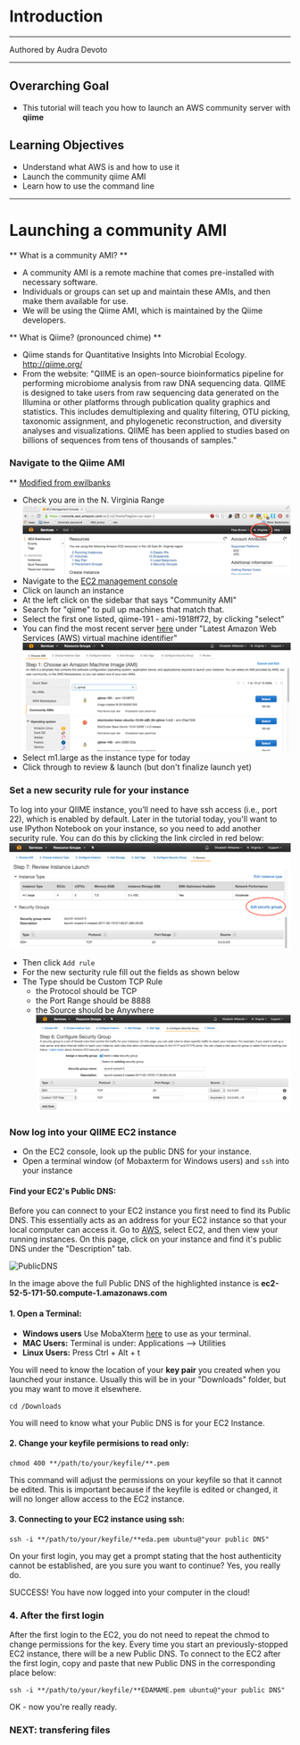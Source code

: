 # Introduction
***
Authored by Audra Devoto

***

## Overarching Goal  
* This tutorial will teach you how to launch an AWS community server with **qiime**

## Learning Objectives
*	Understand what AWS is and how to use it
* Launch the community qiime AMI
*	Learn how to use the command line

***

# Launching a community AMI

** What is a community AMI? **
* A community AMI is a remote machine that comes pre-installed with necessary software.
* Individuals or groups can set up and maintain these AMIs, and then make them available for use.
* We will be using the Qiime AMI, which is maintained by the Qiime developers. 

** What is Qiime? (pronounced chime) **
* Qiime stands for Quantitative Insights Into Microbial Ecology. http://qiime.org/
* From the website: "QIIME is an open-source bioinformatics pipeline for performing microbiome analysis from raw DNA sequencing data. QIIME is designed to take users from raw sequencing data generated on the Illumina or other platforms through publication quality graphics and statistics. This includes demultiplexing and quality filtering, OTU picking, taxonomic assignment, and phylogenetic reconstruction, and diversity analyses and visualizations. QIIME has been applied to studies based on billions of sequences from tens of thousands of samples."

### Navigate to the Qiime AMI
** [Modified from ewilbanks](https://github.com/ewilbanks/micdiv2017/blob/master/tutorials/2017-02-16-launch-community-ami.md)
* Check you are in the N. Virginia Range
![Edit security rules](pics/ec2-range.png)
* Navigate to the [EC2 management console](https://console.aws.amazon.com/ec2/v2/home?region=us-east-1#LaunchInstanceWizard:)
* Click on launch an instance
* At the left click on the sidebar that says "Community AMI"
* Search for "qiime" to pull up machines that match that.
* Select the first one listed, qiime-191 - ami-1918ff72, by clicking "select"
* You can find the most recent server [here](http://qiime.org/home_static/dataFiles.html) under "Latest Amazon Web Services (AWS) virtual machine identifier"
![Select qiime](pics/qiime-ami-01.png)
* Select m1.large as the instance type for today 
* Click through to review & launch  (but don't finalize launch yet)

### Set a new security rule for your instance 
To log into your QIIME instance, you’ll need to have ssh access (i.e., port 22), which is enabled by default.
Later in the tutorial today, you'll want to use IPython Notebook on your instance, so you need to add another security rule. You can do this by clicking the link circled in red below:
![Edit security rules](pics/qiime-ami-02.png)
* Then click `Add rule`
* For the new secturity rule fill out the fields as shown below
* The Type should be Custom TCP Rule
  * the Protocol should be TCP
  * the Port Range should be 8888
  * the Source should be Anywhere
![](pics/qiime-ami-03.png)

### Now log into your QIIME EC2 instance
- On the EC2 console, look up the public DNS for your instance.
- Open a terminal window (of Mobaxterm for Windows users) and `ssh` into your instance

#### Find your EC2's Public DNS:
Before you can connect to your EC2 instance you first need to find its Public DNS. This essentially acts as an address for your EC2 instance so that your local computer can access it. Go to [AWS](http://aws.amazon.com/), select EC2, and then view your running instances. On this page, click on your instance and find it's public DNS under the "Description" tab.

![PublicDNS](https://github.com/ewilbanks/2015-tutorials/blob/master/img/EC2_Public_DNS.png?raw=true)

In the image above the full Public DNS of the highlighted instance is **ec2-52-5-171-50.compute-1.amazonaws.com**

#### 1. Open a Terminal:
- **Windows users** Use MobaXterm [here](http://mobaxterm.mobatek.net/download.html) to use as your terminal. 
- **MAC Users:** Terminal is under: Applications --> Utilities
- **Linux Users:** Press Ctrl + Alt + t

You will need to know the location of your **key pair** you created when you launched your instance.  Usually this will be in your "Downloads" folder, but you may want to move it elsewhere.
 
```
cd /Downloads
```

You will need to know what your Public DNS is for your EC2 Instance.

#### 2. Change your keyfile permisions to read only:

```
chmod 400 **/path/to/your/keyfile/**.pem
```
This command will adjust the permissions on your keyfile so that it cannot be edited. This is important because if the keyfile is edited or changed, it will no longer allow access to the EC2 instance.

#### 3. Connecting to your EC2 instance using ssh:

```
ssh -i **/path/to/your/keyfile/**eda.pem ubuntu@"your public DNS"
```

On your first login, you may get a prompt stating that the host authenticity cannot be established, are you sure you want to continue?  Yes, you really do.

SUCCESS! You have now logged into your computer in the cloud!

### 4. After the first login

After the first login to the EC2, you do not need to repeat the chmod to change permissions for the key.
Every time you start an previously-stopped EC2 instance, there will be a new Public DNS.  To connect to the EC2 after the first login, copy and paste that new Public DNS in the corresponding place below:

```
ssh -i **/path/to/your/keyfile/**EDAMAME.pem ubuntu@"your public DNS"
```

OK - now you're really ready.

### NEXT: transfering files
